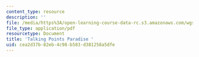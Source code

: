 ```yaml
---
content_type: resource
description: ''
file: /media/https%3A/open-learning-course-data-rc.s3.amazonaws.com/wgs-s10-special-topics-in-women-gender-studies-seminar-latina-womens-voices-spring-2010/cea2d37b82eb4c98b583d381258a5dfe_MITWGS_S10S10_tp1_paradise.pdf
file_type: application/pdf
resourcetype: Document
title: 'Talking Points Paradise '
uid: cea2d37b-82eb-4c98-b583-d381258a5dfe
---
```

